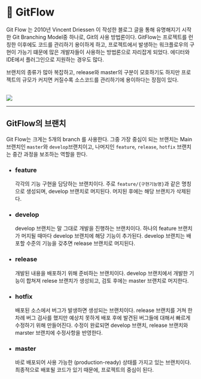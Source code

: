 # 🌳 GitFlow

Git Flow 는 2010년 Vincent Driessen 이 작성한 블로그 글을 통해 유명해지기 시작한 Git Branching Model중 하나로, Git의 사용 방법론이다. GitFlow는 프로젝트를 런칭한 이후에도 코드를 관리하기 용이하게 하고, 프로젝트에서 발생하는 워크플로우의 구현이 가능기 떄문에 많은 개발자들이 사용하는 방법론으로 자리잡게 되었다. 에디터와 IDE에서 플러그인으로 지원하는 경우도 많다.

브랜치의 종류가 많아 복잡하고, release와 master의 구분이 모호하기도 하지만 프로젝트의 규모가 커지면 커질수록 소스코드를 관리하기에 용이하다는 장점이 있다.

<br>
<img src="https://techblog.woowahan.com/wp-content/uploads/img/2017-10-30/git-flow_overall_graph.png">

---

## GitFlow의 브랜치

Git Flow는 크게는 5개의 branch 를 사용한다. 그중 가장 중심이 되는 브랜치는 Main 브랜치인 `master`와 `develop`브랜치이고, 나머지인 `feature`, `release`, `hotfix` 브랜치는 중간 과정을 보조하는 역할을 한다.

- ### feature
    각각의 기능 구현을 담당하는 브랜치이다. 주로 `feature/{구현기능명}`과 같은 명칭으로 생성되며, develop 브랜치로 머지된다. 머지된 후에는 해당 브랜치가 삭제된다. 

- ### develop 
    develop 브랜치는 말 그대로 개발을 진행하는 브랜치이다. 하나의 feature 브랜치가 머지될 때마다 develop 브랜치에 해당 기능이 추가된다. develop 브랜치는 배포할 수준의 기능을 갖추면 release 브랜치로 머지된다.

- ### release
    개발된 내용을 배포하기 위해 준비하는 브랜치이다. develop 브랜치에서 개발한 기능이 합쳐져 relese 브랜치가 생성되고, 검토 후에는 master 브랜치로 머지한다.

- ### hotfix
    배포된 소스에서 버그가 발생하면 생성되는 브랜치이다.  release 브랜치를 거쳐 한차례 버그 검사를 했지만 예상치 못하게 배포 후에 발견된 버그들에 대해서 빠르게 수정하기 위해 만들어진다. 수정이 완료되면 develop 브랜치, release 브랜치와 marster 브랜치에 수정사항을 반영한다.

- ### master
    바로 배포되어 사용 가능한 (production-ready) 상태를 가지고 있는 브랜치이다. 최종적으로 배포될 코드가 있기 때문에, 프로젝트의 중심이 된다.
